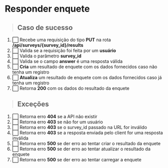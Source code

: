 # Responder enquete

> ## Caso de sucesso

01. ⬜️ Recebe uma requisição do tipo **PUT** na rota **/api/surveys/{survey_id}/results**
02. ⬜️ Valida se a requisição foi feita por um **usuário**
03. ⬜️ Valida o parâmetro **survey_id**
04. ⬜️ Valida se o campo **answer** é uma resposta válida
05. ⬜️ **Cria** um resultado de enquete com os dados fornecidos caso não tenha um registro
06. ⬜️ **Atualiza** um resultado de enquete com os dados fornecidos caso já tenha um registro
07. ⬜️ Retorna **200** com os dados do resultado da enquete

> ## Exceções

01. ⬜️ Retorna erro **404** se a API não existir
02. ⬜️ Retorna erro **403** se não for um usuário
03. ⬜️ Retorna erro **403** se o survey_id passado na URL for inválido
04. ⬜️ Retorna erro **403** se a resposta enviada pelo client for uma resposta inválida
05. ⬜️ Retorna erro **500** se der erro ao tentar criar o resultado da enquete
06. ⬜️ Retorna erro **500** se der erro ao tentar atualizar o resultado da enquete
07. ⬜️ Retorna erro **500** se der erro ao tentar carregar a enquete